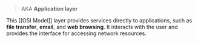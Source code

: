 > AKA **Application layer**

This [[OSI Model]] layer provides services directly to applications, such as **file transfer**, **email**, and **web browsing**. It interacts with the user and provides the interface for accessing network resources.